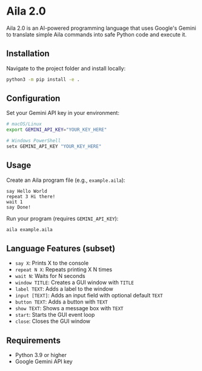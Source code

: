 # Aila 2.0

Aila 2.0 is an AI-powered programming language that uses Google's Gemini to translate simple Aila commands into safe Python code and execute it.

## Installation

Navigate to the project folder and install locally:

```bash
python3 -m pip install -e .
```

## Configuration

Set your Gemini API key in your environment:

```bash
# macOS/Linux
export GEMINI_API_KEY="YOUR_KEY_HERE"

# Windows PowerShell
setx GEMINI_API_KEY "YOUR_KEY_HERE"
```

## Usage

Create an Aila program file (e.g., `example.aila`):

```
say Hello World
repeat 3 Hi there!
wait 1
say Done!
```

Run your program (requires `GEMINI_API_KEY`):

```bash
aila example.aila
```

## Language Features (subset)

- `say X`: Prints X to the console
- `repeat N X`: Repeats printing X N times
- `wait N`: Waits for N seconds
- `window TITLE`: Creates a GUI window with `TITLE`
- `label TEXT`: Adds a label to the window
- `input [TEXT]`: Adds an input field with optional default `TEXT`
- `button TEXT`: Adds a button with `TEXT`
- `show TEXT`: Shows a message box with `TEXT`
- `start`: Starts the GUI event loop
- `close`: Closes the GUI window

## Requirements

- Python 3.9 or higher
- Google Gemini API key
